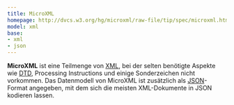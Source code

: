 ```yaml
---
title: MicroXML
homepage: http://dvcs.w3.org/hg/microxml/raw-file/tip/spec/microxml.html
model: xml
base:
- xml
- json
---
```


**MicroXML** ist eine Teilmenge von [XML](xml), bei der selten benötigte
Aspekte wie [DTD](schema/dtd), Processing Instructions und einige Sonderzeichen
nicht vorkommen. Das Datenmodell von MicroXML ist zusätzlich als
[JSON](json)-Format angegeben, mit dem sich die meisten XML-Dokumente in JSON
kodieren lassen.


